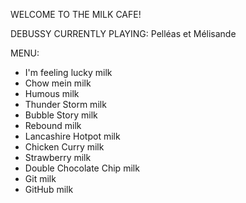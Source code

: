 WELCOME TO THE MILK CAFE!

DEBUSSY CURRENTLY PLAYING: Pelléas et Mélisande


MENU:

* I'm feeling lucky milk
* Chow mein milk
* Humous milk
* Thunder Storm milk
* Bubble Story milk
* Rebound milk
* Lancashire Hotpot milk
* Chicken Curry milk
* Strawberry milk
* Double Chocolate Chip milk
* Git milk
* GitHub milk
